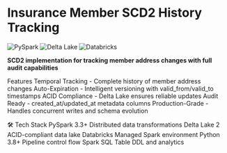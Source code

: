 # Insurance Member SCD2 History Tracking

![PySpark](https://img.shields.io/badge/PySpark-3.3%2B-E25A1C?logo=apachespark)
![Delta Lake](https://img.shields.io/badge/Delta_Lake-2.0%2B-0099E5?logo=delta)
![Databricks](https://img.shields.io/badge/Databricks-10.4%2B-FF3621?logo=databricks)

**SCD2 implementation for tracking member address changes with full audit capabilities**

Features
Temporal Tracking - Complete history of member address changes
Auto-Expiration - Intelligent versioning with valid_from/valid_to timestamps
ACID Compliance - Delta Lake ensures reliable updates
Audit Ready - created_at/updated_at metadata columns
Production-Grade - Handles concurrent writes and schema evolution

🛠 Tech Stack 
PySpark 3.3+	Distributed data transformations
Delta Lake 2	ACID-compliant data lake
Databricks	Managed Spark environment
Python 3.8+	Pipeline control flow
Spark SQL	Table DDL and analytics

